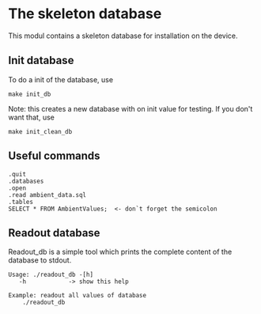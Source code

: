 The skeleton database
=====================

This modul contains a skeleton database for installation on the device.


Init database
-------------

To do a init of the database, use

	make init_db

Note: this creates a new database with on init value for testing. If you don't want that, use

	make init_clean_db


Useful commands
---------------

	.quit
	.databases
	.open
	.read ambient_data.sql
	.tables
	SELECT * FROM AmbientValues;  <- don`t forget the semicolon


Readout database
----------------

Readout_db is a simple tool which prints the complete content of the database to stdout.

	Usage: ./readout_db -[h]
       -h            -> show this help

	Example: readout all values of database
        ./readout_db
